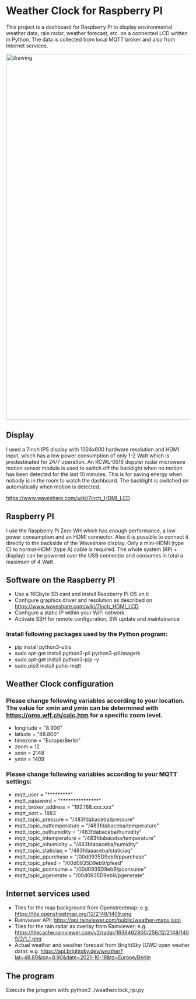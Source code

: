# Weather Clock for Raspberry PI
This project is a dashboard for Raspberry Pi to display environmental weather data, rain radar, weather forecast, etc. on a connected LCD written in Python. The data is collected from local MQTT broker and also from Internet services.

<img src="/dashboard.jpg" alt="drawing" width="1000"/>

## Display
I used a 7inch IPS display with 1024x600 hardware resolution and HDMI input, which has a low power consumption of only 1-2 Watt which is predestinated for 24/7 operation. An RCWL-0516 doppler radar microwave motion sensor module is used to switch off the backlight when no motion has been detected for the last 10 minutes. This is for saving energy when nobody is in the room to watch the dashboard. The backlight is switched on automatically when motion is detected. 

https://www.waveshare.com/wiki/7inch_HDMI_LCD

## Raspberry PI
I use the Raspberry Pi Zero WH which has enough performance, a low power consumption and an HDMI connector. Also it is possible to connect it directly to the backside of the Waveshare display. Only a mini-HDMI (type C) to normal-HDMI (type A) cable is required. The whole system (RPI + display) can be powered over the USB connector and consumes in total a maximum of 4 Watt.

## Software on the Raspberry PI
* Use a 16Gbyte SD card and install Raspberry Pi OS on it
* Configure graphics driver and resolution as described on https://www.waveshare.com/wiki/7inch_HDMI_LCD
* Configure a static IP within your WiFi network
* Activate SSH for remote configuration, SW update and maintainance

### Install following packages used by the Python program:
* pip install python3-utils
* sudo apt-get install python3-pil python3-pil.imagetk
* sudo apt-get install python3-pip -y
* sudo pip3 install paho-mqtt

## Weather Clock configuration
### Please change following variables according to your location. The value for xmin and ymin can be determined with https://oms.wff.ch/calc.htm for a specific zoom level.
* longitude = "8.900"
* latiude  = "48.800"
* timezone = "Europe/Berlin"
* zoom = 12
* xmin = 2148
* ymin = 1409

### Please change following variables according to your MQTT settings:
* mqtt_user = "*********"
* mqtt_password = "***************"
* mqtt_broker_address = "192.168.xxx.xxx"
* mqtt_port = 1883
* mqtt_topic_pressure = "/483fdabaceba/pressure"
* mqtt_topic_outtemperature = "/483fdabaceba/temperature"
* mqtt_topic_outhumidity = "/483fdabaceba/humidity"
* mqtt_topic_intemperature = "/483fdabaceba/temperature"
* mqtt_topic_inhumidity = "/483fdabaceba/humidity"
* mqtt_topic_staticiaq = "/483fdaaaceba/staticiaq"
* mqtt_topic_ppurchase = "/00d0935D9eb9/ppurchase"
* mqtt_topic_pfeed = "/00d0935D9eb9/pfeed"
* mqtt_topic_pconsume = "/00d0935D9eb9/pconsume"
* mqtt_topic_pgenerate = "/00d0935D9eb9/pgenerate"

## Internet services used
* Tiles for the map background from Openstreetmap: e.g. https://tile.openstreetmap.org/12/2148/1409.png
* Rainviewer API: https://api.rainviewer.com/public/weather-maps.json
* Tiles for the rain radar as overlay from Rainviewer: e.g. https://tilecache.rainviewer.com/v2/radar/1636462800/256/12/2148/1409/2/1_1.png
* Actual weather and weather forecast from BrightSky (DWD open weaher data): e.g. https://api.brightsky.dev/weather?lat=48.80&lon=8.90&date=2021-10-18&tz=Europe/Berlin

## The program
Execute the program with: python3 ./weatherclock_rpi.py
